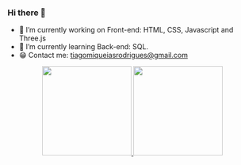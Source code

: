 ### Hi there 👋


- 🔭 I’m currently working on Front-end: HTML, CSS, Javascript and Three.js
- 🌱 I’m currently learning Back-end: SQL.
- 😁 Contact me: tiagomiqueiasrodrigues@gmail.com

<div align="center">
  <a href="https://github.com/TiagoMiqueiasMG">
  <img height="180em" src="https://github-readme-stats.vercel.app/api?username=TiagoMiqueiasMG&show_icons=true&theme=dracula&include_all_commits=true&count_private=true"/>
  <img height="180em" src="https://github-readme-stats.vercel.app/api/top-langs/?username=TiagoMiqueiasMG&layout=compact&langs_count=7&theme=dracula"/>
</div>
